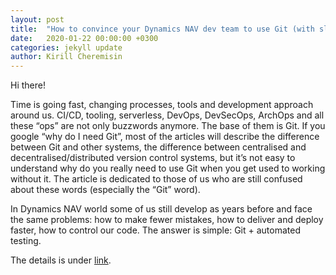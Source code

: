 ```yaml
---
layout: post
title:  "How to convince your Dynamics NAV dev team to use Git (with slides)"
date:   2020-01-22 00:00:00 +0300
categories: jekyll update
author: Kirill Cheremisin
---
```


Hi there!

Time is going fast, changing processes, tools and development approach around us. CI/CD, tooling, serverless, DevOps, DevSecOps, ArchOps and all these “ops” are not only buzzwords anymore. The base of them is Git. If you google “why do I need Git”, most of the articles will describe the difference between Git and other systems, the difference between centralised and decentralised/distributed version control systems, but it’s not easy to understand why do you really need to use Git when you get used to working without it. The article is dedicated to those of us who are still confused about these words (especially the “Git” word).

In Dynamics NAV world some of us still develop as years before and face the same problems: how to make fewer mistakes, how to deliver and deploy faster, how to control our code. The answer is simple: Git + automated testing.

The details is under [link][medium-link].

[medium-link]: https://medium.com/@cheremisin_k/how-to-convince-your-dynamics-nav-dev-team-to-use-git-with-slides-eea2358489f8?source=friends_link&sk=076c65b4a9f675f237b322bbc5544583